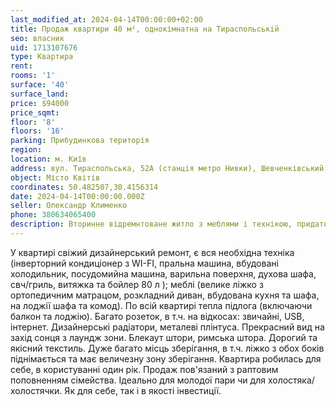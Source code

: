 ```yaml
---
last_modified_at: 2024-04-14T00:00:00+02:00
title: Продаж квартири 40 м², однокімнатна на Тираспольській
seo: власник
uid: 1713107676
type: Квартира
rent:
rooms: '1'
surface: '40'
surface_land:
price: $94000
price_sqmt:
floor: '8'
floors: '16'
parking: Прибудинкова територія
region:
location: м. Київ
address: вул. Тираспольська, 52А (станція метро Нивки), Шевченківський район
object: Місто Квітів
coordinates: 50.482507,30.4156314
date: 2024-04-14T00:00:00.000Z
seller: Олександр Клименко
phone: 380634065400
description: Вторинне відремнтоване житло з меблями і технікою, придатне і готове для проживання
---
```


У квартирі свіжий дизайнерський ремонт, є вся необхідна техніка (інверторний кондиціонер з WI-FI, пральна машина, вбудовані холодильник, посудомийна машина, варильна поверхня, духова шафа, свч/гриль, витяжка та бойлер 80 л ); меблі (велике ліжко з ортопедичним матрацом, розкладний диван, вбудована кухня та шафа, на лоджії шафа та комод). По всій квартирі тепла підлога (включаючи балкон та лоджію). Багато розеток, в т.ч. на відкосах: звичайні, USB, інтернет. Дизайнерські радіатори, металеві плінтуса. Прекрасний вид на захід сонця з лаундж зони. Блекаут штори, римська штора. Дорогий та якісний текстиль. Дуже багато місць зберігання, в т.ч. ліжко з обох боків піднімається та має величезну зону зберігання.
Квартира робилась для себе, в користуванні один рік. Продаж пов'язаний з раптовим поповненням сімейства. Ідеально для молодої пари чи для холостяка/холостячки. Як для себе, так і в якості інвестиції.
